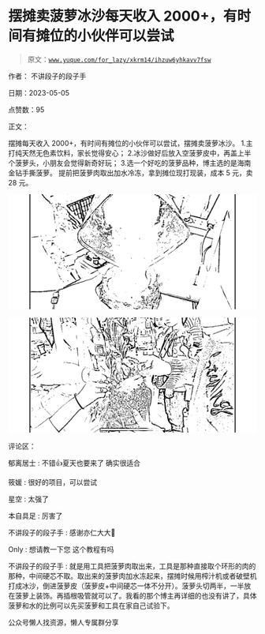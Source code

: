 # 摆摊卖菠萝冰沙每天收入 2000+，有时间有摊位的小伙伴可以尝试

> 原文：[`www.yuque.com/for_lazy/xkrm14/ihzuw6yhkavv7fsw`](https://www.yuque.com/for_lazy/xkrm14/ihzuw6yhkavv7fsw)

作者： 不讲段子的段子手

日期：2023-05-05

点赞数：95

正文：

摆摊每天收入 2000+，有时间有摊位的小伙伴可以尝试，摆摊卖菠萝冰沙。 1.主打纯天然无色素饮料，家长觉得安心； 2.冰沙做好后放入空菠萝皮中，再盖上半个菠萝头，小朋友会觉得新奇好玩； 3.选一个好吃的菠萝品种，博主选的是海南金钻手撕菠萝。 提前把菠萝肉取出加水冷冻，拿到摊位现打现装，成本 5 元，卖 28 元。

![](img/59af90aba456a68d71507d33d794c14a.png)  

![](img/b5c09649089c595d8b479b1ee73e2856.png)  

评论区：

郁离居士 : 不错👍夏天也要来了 确实很适合

筱媛 : 很好的项目，可以尝试

星空 : 太强了

本自具足 : 厉害了

不讲段子的段子手 : 感谢亦仁大大🥰

Only : 想请教一下您 这个教程有吗

不讲段子的段子手 : 就是用工具把菠萝肉取出来，工具是那种直接取个环形的肉的那种，中间硬芯不取。取出来的菠萝肉加水冻起来，摆摊时候用榨汁机或者破壁机打成冰沙，倒进菠萝皮（菠萝皮+中间硬芯一体不分开）。菠萝头切两半，一半放在菠萝上装饰。再插根吸管就可以了。我看的那个博主再详细的也没有讲了，具体菠萝和水的比例可以先买菠萝和工具在家自己试验下。

公众号懒人找资源，懒人专属群分享

